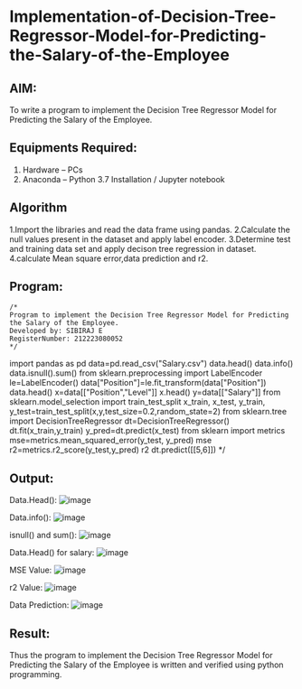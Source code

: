 # Implementation-of-Decision-Tree-Regressor-Model-for-Predicting-the-Salary-of-the-Employee

## AIM:
To write a program to implement the Decision Tree Regressor Model for Predicting the Salary of the Employee.

## Equipments Required:
1. Hardware – PCs
2. Anaconda – Python 3.7 Installation / Jupyter notebook

## Algorithm
1.Import the libraries and read the data frame using pandas.
2.Calculate the null values present in the dataset and apply label encoder.
3.Determine test and training data set and apply decison tree regression in dataset.
4.calculate Mean square error,data prediction and r2.

## Program:
```
/*
Program to implement the Decision Tree Regressor Model for Predicting the Salary of the Employee.
Developed by: SIBIRAJ E
RegisterNumber: 212223080052  
*/
```

import pandas as pd
data=pd.read_csv("Salary.csv")
data.head()
data.info()
data.isnull().sum()
from sklearn.preprocessing import LabelEncoder
le=LabelEncoder()
data["Position"]=le.fit_transform(data["Position"])
data.head()
x=data[["Position","Level"]]
x.head()
y=data[["Salary"]]
from sklearn.model_selection import train_test_split
x_train, x_test, y_train, y_test=train_test_split(x,y,test_size=0.2,random_state=2)
from sklearn.tree import DecisionTreeRegressor
dt=DecisionTreeRegressor()
dt.fit(x_train,y_train)
y_pred=dt.predict(x_test)
from sklearn import metrics
mse=metrics.mean_squared_error(y_test, y_pred)
mse
r2=metrics.r2_score(y_test,y_pred)
r2
dt.predict([[5,6]]) 
*/

## Output:

Data.Head():
![image](https://github.com/AkilaMohan/Implementation-of-Decision-Tree-Regressor-Model-for-Predicting-the-Salary-of-the-Employee/assets/160568857/03d01c26-75b3-4afe-a10d-88a281b5ea5b)

Data.info():
![image](https://github.com/AkilaMohan/Implementation-of-Decision-Tree-Regressor-Model-for-Predicting-the-Salary-of-the-Employee/assets/160568857/00faa308-5702-4e09-bf15-b247f93ba034)

isnull() and sum():
![image](https://github.com/AkilaMohan/Implementation-of-Decision-Tree-Regressor-Model-for-Predicting-the-Salary-of-the-Employee/assets/160568857/a8af42a9-6dc6-452d-bf86-5e8f8d8adf83)

Data.Head() for salary:
![image](https://github.com/AkilaMohan/Implementation-of-Decision-Tree-Regressor-Model-for-Predicting-the-Salary-of-the-Employee/assets/160568857/6cc2ba2a-9f3f-46b8-8d22-91320ea912fc)

MSE Value:
![image](https://github.com/AkilaMohan/Implementation-of-Decision-Tree-Regressor-Model-for-Predicting-the-Salary-of-the-Employee/assets/160568857/8461927b-b4d7-4381-8aac-5b82c7766834)

r2 Value:
![image](https://github.com/AkilaMohan/Implementation-of-Decision-Tree-Regressor-Model-for-Predicting-the-Salary-of-the-Employee/assets/160568857/34792e75-eb3a-4051-b700-eac76b8a2147)

Data Prediction:
![image](https://github.com/AkilaMohan/Implementation-of-Decision-Tree-Regressor-Model-for-Predicting-the-Salary-of-the-Employee/assets/160568857/44378f54-c1f8-46b5-a6f1-118b71039e9a)







## Result:
Thus the program to implement the Decision Tree Regressor Model for Predicting the Salary of the Employee is written and verified using python programming.
